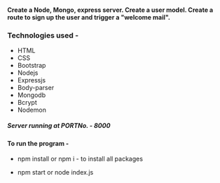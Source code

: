 #### Create a Node, Mongo, express server. Create a user model. Create a route to sign up the user and trigger a "welcome mail".


### Technologies used -

* HTML 
* CSS 
* Bootstrap 
* Nodejs
* Expressjs
* Body-parser
* Mongodb 
* Bcrypt
* Nodemon


##### Server running at PORTNo. - 8000

#### To run the program -

* npm install or npm i - to install all packages

* npm start or node index.js